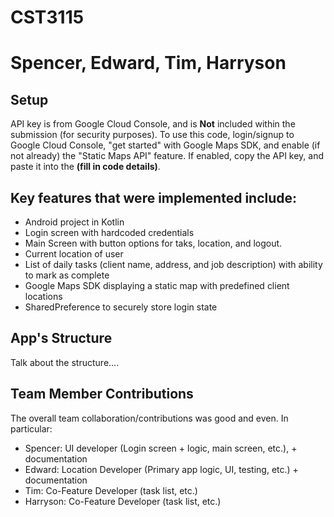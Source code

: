 # CST3115
# Spencer, Edward, Tim, Harryson

## Setup
API key is from Google Cloud Console, and is **Not** included within the submission (for security purposes). To use this code, login/signup to Google Cloud Console, "get started" with Google Maps SDK, and enable (if not already) the "Static Maps API" feature.
If enabled, copy the API key, and paste it into the **(fill in code details)**.

## Key features that were implemented include:
- Android project in Kotlin
- Login screen with hardcoded credentials
- Main Screen with button options for taks, location, and logout.
- Current location of user
- List of daily tasks (client name, address, and job description) with ability to mark as complete
- Google Maps SDK displaying a static map with predefined client locations
- SharedPreference to securely store login state

## App's Structure
Talk about the structure....

## Team Member Contributions
The overall team collaboration/contributions was good and even. In particular:
- Spencer: UI developer (Login screen + logic, main screen, etc.), + documentation
- Edward: Location Developer (Primary app logic, UI, testing, etc.) + documentation
- Tim: Co-Feature Developer (task list, etc.)
- Harryson: Co-Feature Developer (task list, etc.)
